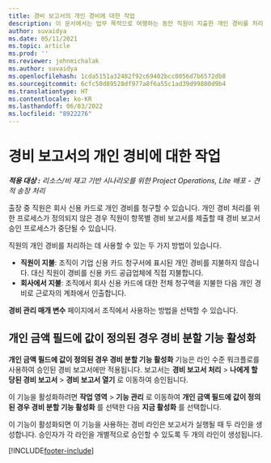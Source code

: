 ```yaml
---
title: 경비 보고서의 개인 경비에 대한 작업
description: 이 문서에서는 업무 목적으로 여행하는 동안 직원이 지출한 개인 경비를 처리하는 방법에 대한 정보를 제공합니다.
author: suvaidya
ms.date: 05/11/2021
ms.topic: article
ms.prod: ''
ms.reviewer: johnmichalak
ms.author: suvaidya
ms.openlocfilehash: 1cda5151a32482f92c69402bcc0056d7b6572db8
ms.sourcegitcommit: 6cfc50d89528df977a8f6a55c1ad39d99800d9b4
ms.translationtype: HT
ms.contentlocale: ko-KR
ms.lasthandoff: 06/03/2022
ms.locfileid: "8922276"
---
```

# <a name="work-with-personal-expenses-on-an-expense-report"></a>경비 보고서의 개인 경비에 대한 작업

_**적용 대상 :** 리소스/비 재고 기반 시나리오를 위한 Project Operations, Lite 배포 - 견적 송장 처리_

출장 중 직원은 회사 신용 카드로 개인 경비를 청구할 수 있습니다. 개인 경비 처리를 위한 프로세스가 정의되지 않은 경우 직원이 항목별 경비 보고서를 제출할 때 경비 보고서 승인 프로세스가 중단될 수 있습니다.

직원의 개인 경비를 처리하는 데 사용할 수 있는 두 가지 방법이 있습니다.

  - **직원이 지불**: 조직이 기업 신용 카드 청구서에 표시된 개인 경비를 지불하지 않습니다. 대신 직원이 경비를 신용 카드 공급업체에 직접 지불합니다. 
  - **회사에서 지불**: 조직에서 회사 신용 카드에 대한 전체 청구액을 지불한 다음 개인 경비로 근로자의 계좌에서 인출합니다.

**경비 관리 매개 변수** 페이지에서 조직에서 사용하는 방법을 선택할 수 있습니다.


## <a name="enable-split-expense-function-when-personal-amount-field-has-value-defined"></a>개인 금액 필드에 값이 정의된 경우 경비 분할 기능 활성화

**개인 금액 필드에 값이 정의된 경우 경비 분할 기능 활성화** 기능은 라인 수준 워크플로를 사용하여 승인된 경비 보고서에만 적용됩니다. 보고서는 **경비 보고서 처리** > **나에게 할당된 경비 보고서** > **경비 보고서 열기** 로 이동하여 승인됩니다. 

이 기능을 활성화하려면 **작업 영역** > **기능 관리** 로 이동하여 **개인 금액 필드에 값이 정의된 경우 경비 분할 기능 활성화** 를 선택한 다음 **지금 활성화** 를 선택합니다. 

이 기능이 활성화되면 이 기능을 사용하는 경비 라인은 보고서가 실행될 때 두 라인을 생성합니다. 승인자가 각 라인을 개별적으로 승인할 수 있도록 두 개의 라인이 생성됩니다.


[!INCLUDE[footer-include](../includes/footer-banner.md)]
